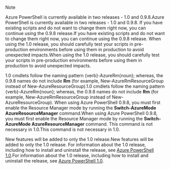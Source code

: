 > [!NOTE]
> <span data-ttu-id="99099-101">Azure PowerShell is currently available in two releases - 1.0 and 0.9.8.</span><span class="sxs-lookup"><span data-stu-id="99099-101">Azure PowerShell is currently available in two releases - 1.0 and 0.9.8.</span></span> <span data-ttu-id="99099-102">If you have existing scripts and do not want to change them right now, you can continue using the 0.9.8 release.</span><span class="sxs-lookup"><span data-stu-id="99099-102">If you have existing scripts and do not want to change them right now, you can continue using the 0.9.8 release.</span></span> <span data-ttu-id="99099-103">When using the 1.0 release, you should carefully test your scripts in pre-production environments before using them in production to avoid unexpected impacts.</span><span class="sxs-lookup"><span data-stu-id="99099-103">When using the 1.0 release, you should carefully test your scripts in pre-production environments before using them in production to avoid unexpected impacts.</span></span>
> 
> <span data-ttu-id="99099-104">1.0 cmdlets follow the naming pattern {verb}-AzureRm{noun}; whereas, the 0.9.8 names do not include **Rm** (for example, New-AzureRmResourceGroup instead of New-AzureResourceGroup).</span><span class="sxs-lookup"><span data-stu-id="99099-104">1.0 cmdlets follow the naming pattern {verb}-AzureRm{noun}; whereas, the 0.9.8 names do not include **Rm** (for example, New-AzureRmResourceGroup instead of New-AzureResourceGroup).</span></span> <span data-ttu-id="99099-105">When using Azure PowerShell 0.9.8, you must first enable the Resource Manager mode by running the **Switch-AzureMode AzureResourceManager** command.</span><span class="sxs-lookup"><span data-stu-id="99099-105">When using Azure PowerShell 0.9.8, you must first enable the Resource Manager mode by running the **Switch-AzureMode AzureResourceManager** command.</span></span> <span data-ttu-id="99099-106">This command is not necessary in 1.0.</span><span class="sxs-lookup"><span data-stu-id="99099-106">This command is not necessary in 1.0.</span></span>
> 
> <span data-ttu-id="99099-107">New features will be added to only the 1.0 release.</span><span class="sxs-lookup"><span data-stu-id="99099-107">New features will be added to only the 1.0 release.</span></span> <span data-ttu-id="99099-108">For information about the 1.0 release, including how to install and uninstall the release, see [Azure PowerShell 1.0](https://azure.microsoft.com/blog/azps-1-0/).</span><span class="sxs-lookup"><span data-stu-id="99099-108">For information about the 1.0 release, including how to install and uninstall the release, see [Azure PowerShell 1.0](https://azure.microsoft.com/blog/azps-1-0/).</span></span>
> 
> 

